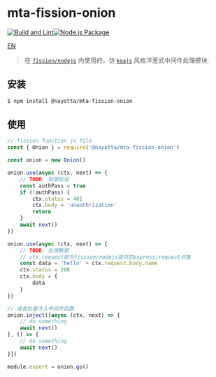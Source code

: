 # mta-fission-onion

[![Build and Lint](https://github.com/nayotta/mta-fission-onion/actions/workflows/build.yml/badge.svg)](https://github.com/nayotta/mta-fission-onion/actions/workflows/build.yml)[![Node.js Package](https://github.com/nayotta/mta-fission-onion/actions/workflows/release.yml/badge.svg)](https://github.com/nayotta/mta-fission-onion/actions/workflows/release.yml)

[EN](./README.md)

> 在 [`fission/nodejs`](https://fission.io/docs/usage/languages/nodejs/) 内使用的，仿 [`koajs`](https://koajs.com/) 风格洋葱式中间件处理模块.

## 安装

```sh
$ npm install @nayotta/mta-fission-onion
```

## 使用

```js
// fission function js file
const { Onion } = require('@nayotta/mta-fission-onion')

const onion = new Onion()

onion.use(async (ctx, next) => {
	// TODO: 权限验证
	const authPass = true
	if (!authPass) {
		ctx.status = 401
		ctx.body = 'unauthrization'
		return
	}
	await next()
})

onion.use(async (ctx, next) => {
	// TODO: 处理数据
	// ctx.request即为fission/nodejs提供的express/request对象
	const data = 'hello' + ctx.request.body.name
	ctx.status = 200
	ctx.body = {
		data
	}
})

// 或者批量注入中间件函数
onion.inject([async (ctx, next) => {
	// do something
	await next()
}, () => {
	// do something
	await next()
}])

module.export = onion.go()
```
